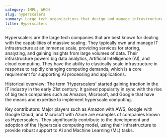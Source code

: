 ```yaml
---
category: IMPL, ARCH
slug: hyperscalers
summary: Large tech organizations that design and manage infrastructure to support the massive scale of big data, AI and cloud computing.
title: Hyperscalers
---
```


Hyperscalers are the large tech companies that are best known for dealing with the capabilities of massive scaling. They typically own and manage IT infrastructure at an immense scale, providing services for storing, analyzing, and gaining insights from large volumes of data. Their infrastructure powers big data analytics, Artificial Intelligence (AI), and cloud computing. They have the ability to elastically scale infrastructure in response to rapidly changing computing demands, which is a core requirement for supporting AI processing and applications.

Historical overview: The term 'Hyperscalers' started gaining traction in the IT industry in the early 21st century. It gained popularity in sync with the rise of big tech companies such as Amazon, Microsoft, and Google that have the means and expertise to implement hyperscale computing.

Key contributors: Major players such as Amazon with AWS, Google with Google Cloud, and Microsoft with Azure are examples of companies known as Hyperscalers. They significantly contribute to the development and adoption of the Hyperscale computing model, using their infrastructure to provide robust support to AI and Machine Learning (ML) tasks.